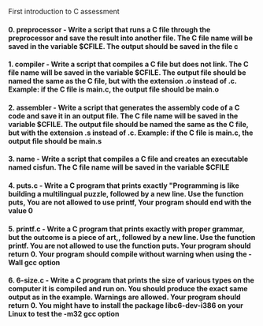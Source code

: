 First introduction to C assessment

#### 0. preprocessor - Write a script that runs a C file through the preprocessor and save the result into another file. The C file name will be saved in the variable $CFILE. The output should be saved in the file c
#### 1. compiler - Write a script that compiles a C file but does not link. The C file name will be saved in the variable $CFILE. The output file should be named the same as the C file, but with the extension .o instead of .c. Example: if the C file is main.c, the output file should be main.o

#### 2. assembler - Write a script that generates the assembly code of a C code and save it in an output file. The C file name will be saved in the variable $CFILE. The output file should be named the same as the C file, but with the extension .s instead of .c. Example: if the C file is main.c, the output file should be main.s

#### 3. name - Write a script that compiles a C file and creates an executable named cisfun. The C file name will be saved in the variable $CFILE

#### 4. puts.c - Write a C program that prints exactly "Programming is like building a multilingual puzzle, followed by a new line. Use the function puts, You are not allowed to use printf, Your program should end with the value 0

#### 5. printf.c - Write a C program that prints exactly with proper grammar, but the outcome is a piece of art,, followed by a new line. Use the function printf. You are not allowed to use the function puts. Your program should return 0. Your program should compile without warning when using the -Wall gcc option

#### 6. 6-size.c - Write a C program that prints the size of various types on the computer it is compiled and run on. You should produce the exact same output as in the example. Warnings are allowed. Your program should return 0. You might have to install the package libc6-dev-i386 on your Linux to test the -m32 gcc option
